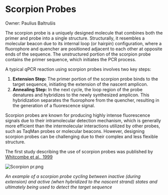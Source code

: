 # Scorpion Probes

Owner: Paulius Baltrušis

The scorpion probe is a uniquely designed molecule that combines both the primer and probe into a single structure. Structurally, it resembles a molecular beacon due to its internal loop (or hairpin) configuration, where a fluorophore and quencher are positioned adjacent to each other at opposite ends of the sequence. The unstructured portion of the scorpion probe contains the primer sequence, which initiates the PCR process.

A typical qPCR reaction using scorpion probes involves two key steps:

1. **Extension Step:** The primer portion of the scorpion probe binds to the target sequence, initiating the extension of the nascent amplicon.
2. **Annealing Step:** In the next cycle, the loop region of the probe denatures and hybridizes to the newly synthesized amplicon. This hybridization separates the fluorophore from the quencher, resulting in the generation of a fluorescence signal.

Scorpion probes are known for producing highly intense fluorescence signals due to their intramolecular detection mechanism, which is generally more efficient than the intermolecular interactions utilized by other probes, such as TaqMan probes or molecular beacons. However, designing scorpion probes can be challenging due to their complex and less flexible structure.

The first study describing the use of scorpion probes was published by [Whitcombe et al., 1999]([https://www.nature.com/articles/nbt0899_804](https://www.nature.com/articles/nbt0899_804))

![Scorpion pr.png](Scorpion%20Probes%201591bbe397bb807e9b1ff611d9d3687b/Scorpion_pr.png)

*An example of a scorpion probe cycling between inactive (during extension) and active (when hybridized to the nascent strand) states and ultimately being used to detect the target sequence*